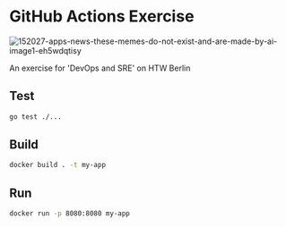 # GitHub Actions Exercise

![152027-apps-news-these-memes-do-not-exist-and-are-made-by-ai-image1-eh5wdqtisy](https://user-images.githubusercontent.com/51059277/142194705-563d3a8d-f174-4302-90d5-430353f09508.jpeg)

An exercise for 'DevOps and SRE' on HTW Berlin

## Test

```bash
go test ./...
```

## Build

```bash
docker build . -t my-app
```

## Run

```bash
docker run -p 8080:8080 my-app
```
